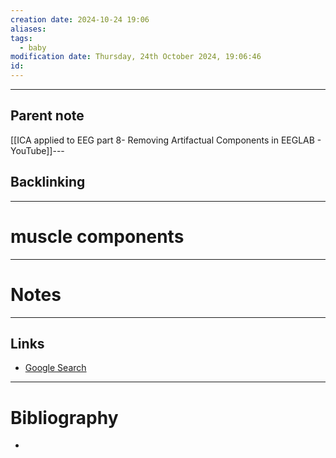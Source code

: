 ```yaml
---
creation date: 2024-10-24 19:06
aliases: 
tags:
  - baby
modification date: Thursday, 24th October 2024, 19:06:46
id:
---
```

---

## Parent note
[[ICA applied to EEG part 8- Removing Artifactual Components in EEGLAB - YouTube]]---
## Backlinking


---
# muscle components


---
# Notes


---
## Links
- [Google Search](https://www.google.com/search?q=muscle+components)

---
# Bibliography
+ 
